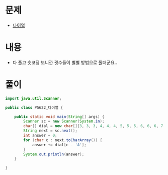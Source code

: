 # 문제
* [다이얼](https://www.acmicpc.net/problem/5622)

# 내용
* 다 풀고 숏코딩 보니깐 굇수들이 별별 방법으로 풀더군요..

# 풀이
```java
import java.util.Scanner;

public class P5622_다이얼 {

    public static void main(String[] args) {
        Scanner sc = new Scanner(System.in);
        char[] dial = new char[]{3, 3, 3, 4, 4, 4, 5, 5, 5, 6, 6, 6, 7, 7, 7, 8, 8, 8, 8, 9, 9, 9, 10, 10, 10, 10};
        String next = sc.next();
        int answer = 0;
        for (char c : next.toCharArray()) {
            answer += dial[c - 'A'];
        }
        System.out.println(answer);
    }

}
```
